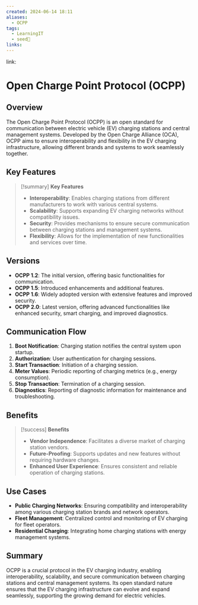 ```yaml
---
created: 2024-06-14 18:11
aliases:
  - OCPP
tags:
  - LearningIT
  - seed🌱
links:
---
```


link:

# Open Charge Point Protocol (OCPP)

## Overview

The Open Charge Point Protocol (OCPP) is an open standard for communication between electric vehicle (EV) charging stations and central management systems. Developed by the Open Charge Alliance (OCA), OCPP aims to ensure interoperability and flexibility in the EV charging infrastructure, allowing different brands and systems to work seamlessly together.
## Key Features

> [!summary] **Key Features**
> 
> - **Interoperability**: Enables charging stations from different manufacturers to work with various central systems.
> - **Scalability**: Supports expanding EV charging networks without compatibility issues.
> - **Security**: Provides mechanisms to ensure secure communication between charging stations and management systems.
> - **Flexibility**: Allows for the implementation of new functionalities and services over time.

## Versions

- **OCPP 1.2**: The initial version, offering basic functionalities for communication.
- **OCPP 1.5**: Introduced enhancements and additional features.
- **OCPP 1.6**: Widely adopted version with extensive features and improved security.
- **OCPP 2.0**: Latest version, offering advanced functionalities like enhanced security, smart charging, and improved diagnostics.

## Communication Flow

1. **Boot Notification**: Charging station notifies the central system upon startup.
2. **Authorization**: User authentication for charging sessions.
3. **Start Transaction**: Initiation of a charging session.
4. **Meter Values**: Periodic reporting of charging metrics (e.g., energy consumption).
5. **Stop Transaction**: Termination of a charging session.
6. **Diagnostics**: Reporting of diagnostic information for maintenance and troubleshooting.

## Benefits

> [!success] **Benefits**
> 
> - **Vendor Independence**: Facilitates a diverse market of charging station vendors.
> - **Future-Proofing**: Supports updates and new features without requiring hardware changes.
> - **Enhanced User Experience**: Ensures consistent and reliable operation of charging stations.

## Use Cases

- **Public Charging Networks**: Ensuring compatibility and interoperability among various charging station brands and network operators.
- **Fleet Management**: Centralized control and monitoring of EV charging for fleet operators.
- **Residential Charging**: Integrating home charging stations with energy management systems.

## Summary

OCPP is a crucial protocol in the EV charging industry, enabling interoperability, scalability, and secure communication between charging stations and central management systems. Its open standard nature ensures that the EV charging infrastructure can evolve and expand seamlessly, supporting the growing demand for electric vehicles.